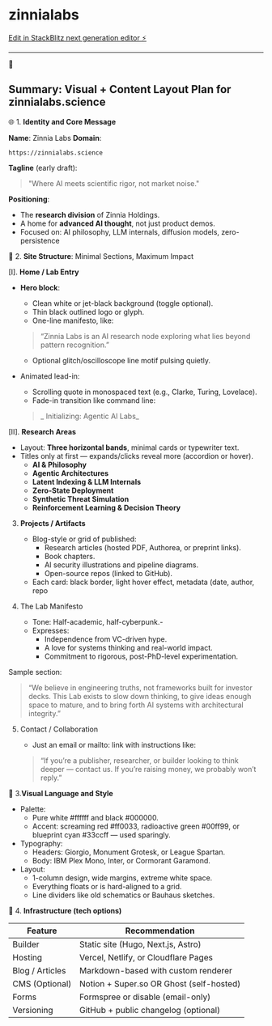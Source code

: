 # zinnialabs

[Edit in StackBlitz next generation editor ⚡️](https://stackblitz.com/~/github.com/paulohl/zinnialabs)

_____
🔁
## Summary: Visual + Content Layout Plan for zinnialabs.science



🌐 1. **Identity and Core Message**

**Name**: Zinnia Labs
**Domain**: 
```
https://zinnialabs.science
```
**Tagline** (early draft):

> "Where AI meets scientific rigor, not market noise."

**Positioning**:

- The **research division** of Zinnia Holdings.
- A home for **advanced AI thought**, not just product demos.
- Focused on: AI philosophy, LLM internals, diffusion models, zero-persistence



🧱 2. **Site Structure**: Minimal Sections, Maximum Impact

[I]. **Home / Lab Entry**
   - **Hero block**:
       - Clean white or jet-black background (toggle optional).
       - Thin black outlined logo or glyph.
       - One-line manifesto, like:
     >

      > “Zinnia Labs is an AI research node exploring what lies beyond pattern recognition.”
       - Optional glitch/oscilloscope line motif pulsing quietly.
   - Animated lead-in:
       - Scrolling quote in monospaced text (e.g., Clarke, Turing, Lovelace).
       - Fade-in transition like command line:
     >
     
     >_ Initializing: Agentic AI Labs_

[II]. **Research Areas**
   - Layout: **Three horizontal bands**, minimal cards or typewriter text.
   - Titles only at first — expands/clicks reveal more (accordion or hover).
       - **AI & Philosophy**
       - **Agentic Architectures**
       - **Latent Indexing & LLM Internals**
       - **Zero-State Deployment**
       - **Synthetic Threat Simulation**
       - **Reinforcement Learning & Decision Theory**

3. **Projects / Artifacts**
    - Blog-style or grid of published:
        - Research articles (hosted PDF, Authorea, or preprint links).
        - Book chapters.
        - AI security illustrations and pipeline diagrams.
        - Open-source repos (linked to GitHub).
    - Each card: black border, light hover effect, metadata (date, author, repo

4. The Lab Manifesto
    - Tone: Half-academic, half-cyberpunk.-
    - Expresses:
        - Independence from VC-driven hype.
        - A love for systems thinking and real-world impact.
        - Commitment to rigorous, post-PhD-level experimentation.

Sample section:

> “We believe in engineering truths, not frameworks built for investor decks. This Lab exists to slow down thinking, to give ideas enough space to mature, and to bring forth AI systems with architectural integrity.”

5. Contact / Collaboration
    - Just an email or mailto: link with instructions like:
    >
    
    > “If you’re a publisher, researcher, or builder looking to think deeper — contact us. If you’re raising money, we probably won’t reply.”



🎨 3.**Visual Language and Style**

- Palette:
    - Pure white #ffffff and black #000000.
    - Accent: screaming red #ff0033, radioactive green #00ff99, or blueprint cyan #33ccff — used sparingly.
- Typography:
    - Headers: Giorgio, Monument Grotesk, or League Spartan.
    - Body: IBM Plex Mono, Inter, or Cormorant Garamond.
- Layout:
    - 1-column design, wide margins, extreme white space.
    - Everything floats or is hard-aligned to a grid.
    - Line dividers like old schematics or Bauhaus sketches.



🧬 4. **Infrastructure (tech options)**

| Feature               |	Recommendation                          |
|-----------------------|------------------------------------------|
| Builder	            | Static site (Hugo, Next.js, Astro)       |
| Hosting	            | Vercel, Netlify, or Cloudflare Pages     |
| Blog / Articles	      | Markdown-based with custom renderer      |
| CMS (Optional)	      | Notion + Super.so OR Ghost (self-hosted) |
| Forms	               | Formspree or disable (email-only)        |
| Versioning	         | GitHub + public changelog (optional)     |








